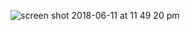 ![screen shot 2018-06-11 at 11 49 20 pm](https://user-images.githubusercontent.com/32920544/41274799-938461f6-6dd3-11e8-98ae-209f8ffc378b.jpg)
